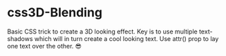# css3D-Blending
Basic CSS trick to create a 3D looking effect. Key is to use multiple text-shadows which will in turn create a cool looking text. Use attr() prop to lay one text over the other. 😎
